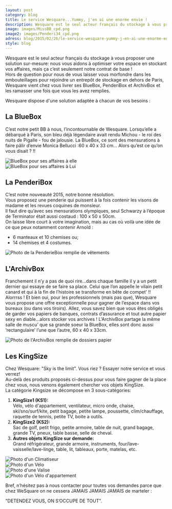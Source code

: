 ```yaml
---
layout: post
category: blog
title: Le service Wesquare...Yummy, j'en ai une enorme envie !
description: Wesquare est le seul acteur français du stockage à vous proposer une solution sur-mesure pour vous aider à optimiser votre espace en stockant vos affaires, mais ça c’est seulement notre contrat de base...
image: images/MissBB_cpd.png
image2: images/Penderi34_cpd.png
adress: blog/2015/02/26/le-service-wesquare-yummy-j-en-ai-une-enorme-envie.html
style: blog
---
```


<p>Wesquare est le seul acteur français du stockage à vous proposer une solution sur-mesure: nous vous aidons à optimiser votre espace en stockant vos affaires, mais ça c’est seulement notre contrat de base !
<br>Hors de question pour nous de vous laisser vous morfondre dans les embouteillages pour rejoindre un entrepôt de stockage en dehors de Paris, Wesquare vient chez vous livrer ses BlueBox, PenderiBox et ArchivBox et les ramasser une fois que vous les avez remplies.</p>
<p>Wesquare dispose d'une solution adaptée à chacun de vos besoins :</p>

<h2>La BlueBox</h2>
<p>C’est notre petit BB à nous, l’incontournable de Wesquare.
Lorsqu’elle a débarqué à Paris, son bleu déjà légendaire avait rendu Michou - le roi des nuits de Pigalle - fou de jalousie.
La BlueBox, ce sont des mensurations à faire pâlir d’envie Monica Bellucci :60 x 40 x 33 cm… Alors qu’est ce qu’on vous disait ? !!</p>


<div class="row">
<div class="col-md-6">
<div class="thumbnail">
  <img src="../../../../images/MissBB_cpd.png" class="img-responsive" alt="BlueBox pour ses affaires à elle">
</div>
</div>
<div class="col-md-6">
<div class="thumbnail">
  <img src="../../../../images/MisterBB_cpd.png" class="img-responsive" alt="BlueBox pour ses affaires à Lui">
</div>
</div>
</div>

<h2>La PenderiBox</h2>
<p>C’est notre nouveauté 2015, notre bonne résolution.
<br>Vous proposez une penderie qui puissent à la fois contenir les visons de madame et les revues coquines de monsieur.
<br>Il faut dire qu’avec ses mensurations olympiques, seul Schwarzy à l’époque de Terminator était aussi costaud : 100 x 50 x 50cm.
<br>On laisse libre court à votre imagination, mais au cas où voilà une idée de ce que peux notamment contenir Arnold : </p>
<ul>
<li> 6 manteaux et 10 chemises ou;</li>
<li> 14 chemises et 4 costumes.</li>
</ul>

<div class="row">
<div class="col-md-6">
<div class="thumbnail">
  <img src="../../../../images/Penderie_cpd.png" class="img-responsive" alt="Photo de la PenderieBox remplie de vêtements">
</div>
</div>
</div>


<h2>L'ArchivBox</h2>

<p>Franchement il n’y a pas de quoi rire…dans chaque famille il y a un petit dernier qui essaye de se faire sa place. Celui que l’on appelle le vilain petit canard et qui à la fin de l’histoire se transforme en bête de compet’ !! Alorrrss ! 
Et bien oui, pour les professionnels (mais pas que), Wesquare vous propose une offre exceptionnelle pour gagner de l’espace dans vos bureaux (ou dans vos tiroirs).
Allez, vous savez bien que vous êtes obligés de garder vos papiers de banques, contrats d’assurance et tout autre papier sexy en diable…alors stocker vos archives ! 
L'ArchivBox partage la même salle de muscu’ que sa grande soeur la BlueBox, elles sont donc aussi ‘rectangulaire’ l’une que l’autre, 60 x 40 x 33cm.</p>

<div class="row">
<div class="col-md-6">
<div class="thumbnail">
  <img src="../../../../images/Arch_cpd.png" class="img-responsive" alt="Photo de l'ArchivBox remplie de dossiers papier ">
</div>
</div>
</div>

<h2>Les KingSize</h2>

<p>Chez Wesquare: "Sky is the limit". Vous riez ? Essayer notre service et vous verrez! 
<br>Au-delà des produits proposés ci-dessus pour vous faire gagner de la place chez vous, nous venons également chercher vos objets KingSize.
<br>La catégorie Kingsize se décompose en 3 sous-catégories:
<ol>
	<li><b>KingSize1 (KS1):</b>
	<br>Vélo, vélo d'appartement, ventilateur, micro onde, chaise, ski/sno/surf/kite, petit bagage, petite lampe, poussette, clim/chauffage, raquette de tennis, petite TV, boite a outils.</li>
	<li><b>KingSize2 (KS2):</b>
	<br>Sac de golf, petit frigo, petite armoire, table de nuit, grand bagage, grande TV, pneux, table basse, selle de cheval.</li>
	<li><b>Autres objets KingSize sur demande:</b>
    <br>Grand réfrigérateur, grande armoire, instruments, four/lave-vaisselle/lave-linge, table, lit, tableaux, porte, matelas, etc.</li>
</ol>
      
<div class="row">
<div class="col-md-6">
<div class="thumbnail">
  <img src="../../../../images/Clim_cpd.png" class="img-responsive" alt="Photo d'un Climatiseur">
</div>
</div>
<div class="col-md-6">
<div class="thumbnail">
  <img src="../../../../images/Velo_cpd.png" class="img-responsive" alt="Photo d'un Vélo">
</div>
</div>
</div>
<div class="row">
<div class="col-md-6">
<div class="thumbnail">
  <img src="../../../../images/Val_cpd.png" class="img-responsive" alt="Photo d'une Valise">
</div>
</div>
<div class="col-md-6">
<div class="thumbnail">
  <img src="../../../../images/VeloAppart_cpd.png" class="img-responsive" alt="Photo d'un Vélo d'appartement">
</div>
</div>
</div>




Bref, n’hésitez pas à nous contacter pour toutes vos demandes parce que chez WeSquare on ne cessera JAMAIS JAMAIS JAMAIS de marteler :

"DETENDEZ VOUS, ON S’OCCUPE DE TOUT".